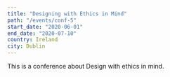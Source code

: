 ```yaml
---
title: "Designing with Ethics in Mind"
path: "/events/conf-5"
start_date: "2020-06-01"
end_date: "2020-07-10"
country: Ireland
city: Dublin
---
```


This is a conference about Design with ethics in mind.